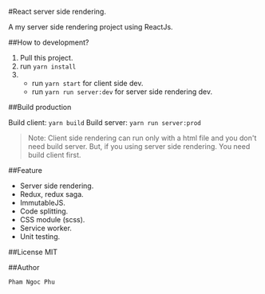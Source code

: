 #React server side rendering.

A my server side rendering project using ReactJs.

##How to development?

1. Pull this project.
2. run `yarn install`
3. - run `yarn start` for client side dev.
   - run `yarn run server:dev` for server side rendering dev.
   
##Build production

Build client: `yarn build`
Build server: `yarn run server:prod`

>Note: Client side rendering can run only with a html file and you don't need build server. But, if you using server side rendering. You need build client first.

##Feature

- Server side rendering.
- Redux, redux saga.
- ImmutableJS.
- Code splitting.
- CSS module (scss).
- Service worker.
- Unit testing.

##License
MIT

##Author

`Pham Ngoc Phu`